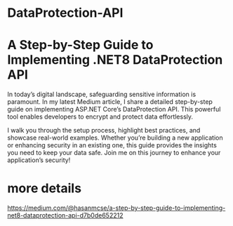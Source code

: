 ﻿# DataProtection-API
 # A Step-by-Step Guide to Implementing .NET8 DataProtection API
 In today’s digital landscape, safeguarding sensitive information is paramount. In my latest Medium article, I share a detailed step-by-step guide on implementing ASP.NET Core’s DataProtection API. This powerful tool enables developers to encrypt and protect data effortlessly.

I walk you through the setup process, highlight best practices, and showcase real-world examples. Whether you’re building a new application or enhancing security in an existing one, this guide provides the insights you need to keep your data safe. Join me on this journey to enhance your application’s security!

# more details
https://medium.com/@hasanmcse/a-step-by-step-guide-to-implementing-net8-dataprotection-api-d7b0de652212
